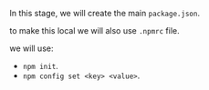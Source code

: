 In this stage, we will create the main `package.json`.

to make this local we will also use `.npmrc` file.

we will use:

* `npm init`.
* `npm config set <key> <value>`.

